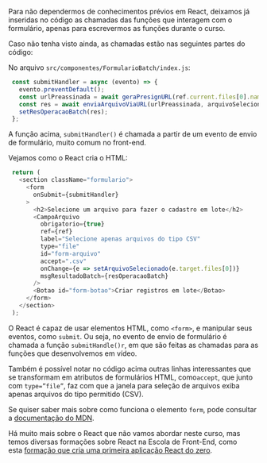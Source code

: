 Para não dependermos de conhecimentos prévios em React, deixamos já inseridas no código as chamadas das funções que interagem com o formulário, apenas para escrevermos as funções durante o curso.

Caso não tenha visto ainda, as chamadas estão nas seguintes partes do código:

No arquivo `src/componentes/FormularioBatch/index.js`:

```js
 const submitHandler = async (evento) => {
   evento.preventDefault();
   const urlPreassinada = await geraPresignURL(ref.current.files[0].name);
   const res = await enviaArquivoViaURL(urlPreassinada, arquivoSelecionado)
   setResOperacaoBatch(res);
 };
```

A função acima, `submitHandler()` é chamada a partir de um evento de envio de formulário, muito comum no front-end.

Vejamos como o React cria o HTML:

```js
 return (
   <section className="formulario">
     <form
       onSubmit={submitHandler}
     >
       <h2>Selecione um arquivo para fazer o cadastro em lote</h2>
       <CampoArquivo
         obrigatorio={true}
         ref={ref}
         label="Selecione apenas arquivos do tipo CSV"
         type="file"
         id="form-arquivo"
         accept=".csv"
         onChange={e => setArquivoSelecionado(e.target.files[0])}
         msgResultadoBatch={resOperacaoBatch}
       />
       <Botao id="form-botao">Criar registros em lote</Botao>
     </form>
   </section>
 );
```

O React é capaz de usar elementos HTML, como `<form>`, e manipular seus eventos, como `submit`. Ou seja, no evento de envio de formulário é chamada a função `submitHandle()r`, em que são feitas as chamadas para as funções que desenvolvemos em vídeo.

Também é possível notar no código acima outras linhas interessantes que se transformam em atributos de formulários HTML, como`accept`, que junto com `type=”file”`, faz com que a janela para seleção de arquivos exiba apenas arquivos do tipo permitido (CSV).

Se quiser saber mais sobre como funciona o elemento `form`, pode consultar a [documentação do MDN](https://developer.mozilla.org/en-US/docs/Web/HTML/Element/form).

Há muito mais sobre o React que não vamos abordar neste curso, mas temos diversas formações sobre React na Escola de Front-End, como esta [formação que cria uma primeira aplicação React do zero](https://cursos.alura.com.br/formacao-react-javascript).